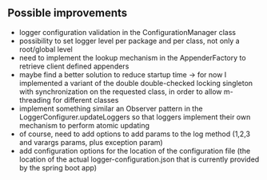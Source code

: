 ## Possible improvements

- logger configuration validation in the ConfigurationManager class
- possibility to set logger level per package and per class, not only a root/global level
- need to implement the lookup mechanism in the AppenderFactory to retrieve client defined appenders
- maybe find a better solution to reduce startup time -> for now I implemented a variant of the double double-checked locking singleton with synchronization on the requested class, in order to allow m-threading for different classes
- implement something similar an Observer pattern in the LoggerConfigurer.updateLoggers so that loggers implement their own mechanism to perform atomic updating
- of course, need to add options to add params to the log method (1,2,3 and varargs params, plus exception param)
- add configuration options for the location of the configuration file (the location of the actual logger-configuration.json that is currently provided by the spring boot app)